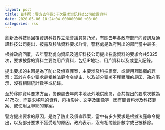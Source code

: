 ```yaml
---
layout: post
title: 創科局：警方去年逾5千次要求資訊科技公司披露資料
date: 2020-05-06 18:24:04.000000000 +08:00
categories: rss
---
```


創新及科技局回覆資訊科技界立法會議員莫乃光，有關去年各政府部門向資訊及通訊科技公司提出，披露及移除資料要求詳情，警務處是政府列出的部門當中最多。

根據政府回覆，去年警務處向資訊及通訊科技公司提出披露資料的要求合共5325次，要求披露的資料主要為用戶資料，包括IP地址、用戶資料以及或登入記錄。

提出要求的主因是為了防止及偵查罪案，主要涉及科技罪案、或使用互聯網的罪案；至於有多少要求是根據法庭命令提出，以及部分要求不獲受理的原因，政府表示，沒有相關統計數字或紀錄。

至於移除資料要求方面，警務處去年向本地及外地供應商，合共提出的要求次數為4175次，而要求移除的資料，包括影片、文字及圖像等，因有關資料涉及科技罪案、或使用互聯網的罪案。

警方提出要求的原因，是為了防止及偵查罪案，當中有多少要求是根據法庭命令提出，以及部分要求不獲受理的原因，政府表示，沒有相關統計數字或已被移除。
